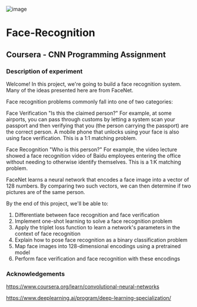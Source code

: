 ![image](https://github.com/user-attachments/assets/d28e6093-f406-49bb-aadf-e717391c33e6)

# Face-Recognition
## Coursera - CNN Programming Assignment

### Description of experiment
Welcome! In this project, we're going to build a face recognition system. Many of the ideas presented here are from FaceNet.

Face recognition problems commonly fall into one of two categories:

Face Verification "Is this the claimed person?" For example, at some airports, you can pass through customs by letting a system scan your passport and then verifying that you (the person carrying the passport) are the correct person. A mobile phone that unlocks using your face is also using face verification. This is a 1:1 matching problem.

Face Recognition "Who is this person?" For example, the video lecture showed a face recognition video of Baidu employees entering the office without needing to otherwise identify themselves. This is a 1:K matching problem.

FaceNet learns a neural network that encodes a face image into a vector of 128 numbers. By comparing two such vectors, we can then determine if two pictures are of the same person.

By the end of this project, we'll be able to:

1. Differentiate between face recognition and face verification <br>
2. Implement one-shot learning to solve a face recognition problem <br>
3. Apply the triplet loss function to learn a network's parameters in the context of face recognition <br>
4. Explain how to pose face recognition as a binary classification problem <br>
5. Map face images into 128-dimensional encodings using a pretrained model <br>
6. Perform face verification and face recognition with these encodings <br>

### Acknowledgements

https://www.coursera.org/learn/convolutional-neural-networks

https://www.deeplearning.ai/program/deep-learning-specialization/
